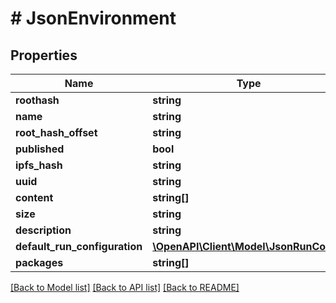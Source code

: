 # # JsonEnvironment

## Properties

Name | Type | Description | Notes
------------ | ------------- | ------------- | -------------
**roothash** | **string** |  | [optional] 
**name** | **string** |  | [optional] 
**root_hash_offset** | **string** |  | [optional] 
**published** | **bool** |  | [optional] 
**ipfs_hash** | **string** |  | [optional] 
**uuid** | **string** |  | [optional] 
**content** | **string[]** |  | [optional] 
**size** | **string** |  | [optional] 
**description** | **string** |  | [optional] 
**default_run_configuration** | [**\OpenAPI\Client\Model\JsonRunConfig**](JsonRunConfig.md) |  | [optional] 
**packages** | **string[]** |  | [optional] 

[[Back to Model list]](../../README.md#documentation-for-models) [[Back to API list]](../../README.md#documentation-for-api-endpoints) [[Back to README]](../../README.md)


